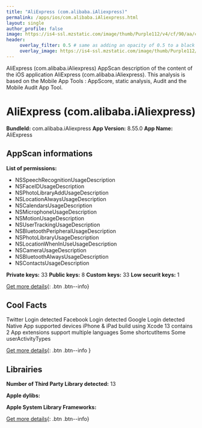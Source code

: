 ```yaml
---
title: "AliExpress (com.alibaba.iAliexpress)"
permalink: /apps/ios/com.alibaba.iAliexpress.html
layout: single
author_profile: false
image: https://is4-ssl.mzstatic.com/image/thumb/Purple112/v4/cf/90/aa/cf90aa0f-64bd-2047-6631-2ea1eea9130b/AppIcon-0-0-1x_U007emarketing-0-0-0-7-0-0-sRGB-0-0-0-GLES2_U002c0-512MB-85-220-0-0.png/512x512bb.jpg
header: 
     overlay_filter: 0.5 # same as adding an opacity of 0.5 to a black background
     overlay_image: https://is4-ssl.mzstatic.com/image/thumb/Purple112/v4/cf/90/aa/cf90aa0f-64bd-2047-6631-2ea1eea9130b/AppIcon-0-0-1x_U007emarketing-0-0-0-7-0-0-sRGB-0-0-0-GLES2_U002c0-512MB-85-220-0-0.png/512x512bb.jpg
---
```

AliExpress (com.alibaba.iAliexpress) AppScan description of the content of the iOS application AliExpress (com.alibaba.iAliexpress). This analysis is based on the Mobile App Tools : AppScore, static analysis, Audit and the Mobile Audit App Tool.

# AliExpress (com.alibaba.iAliexpress)

**BundleId:** com.alibaba.iAliexpress
**App Version:** 8.55.0
**App Name:** AliExpress


## AppScan informations 

**List of permissions:** 
- NSSpeechRecognitionUsageDescription
- NSFaceIDUsageDescription
- NSPhotoLibraryAddUsageDescription
- NSLocationAlwaysUsageDescription
- NSCalendarsUsageDescription
- NSMicrophoneUsageDescription
- NSMotionUsageDescription
- NSUserTrackingUsageDescription
- NSBluetoothPeripheralUsageDescription
- NSPhotoLibraryUsageDescription
- NSLocationWhenInUseUsageDescription
- NSCameraUsageDescription
- NSBluetoothAlwaysUsageDescription
- NSContactsUsageDescription
  
  
**Private keys:** 33
**Public keys:** 8
**Custom keys:** 33
**Low securit keys:** 1
  
[Get more details](/pricing.html){: .btn .btn--info}

## Cool Facts

Twitter Login detected
Facebook Login detected
Google Login detected
Native App
supported devices iPhone & iPad
build using Xcode 13
contains 2 App extensions
support multiple languages
Some shortcutItems 
Some userActivityTypes
  
[Get more details](/pricing.html){: .btn .btn--info }

## Librairies 
**Number of Third Party Library detected:** 13


**Apple dylibs:**


**Apple System Library Frameworks:**


  
[Get more details](/pricing.html){: .btn .btn--info}


